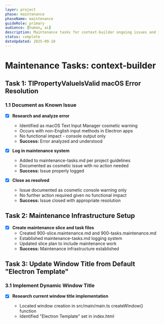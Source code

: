 ```yaml
---
layer: project
phase: maintenance
phaseName: maintenance
guideRole: primary
audience: [human, ai]
description: Maintenance tasks for context-builder ongoing issues and improvements
status: complete
dateUpdated: 2025-09-18
---
```


# Maintenance Tasks: context-builder

## Task 1: TIPropertyValueIsValid macOS Error Resolution

### 1.1 Document as Known Issue

- [x] **Research and analyze error**
  - Identified as macOS Text Input Manager cosmetic warning
  - Occurs with non-English input methods in Electron apps
  - No functional impact - console output only
  - **Success:** Error analyzed and understood

- [x] **Log in maintenance system**
  - Added to maintenance-tasks.md per project guidelines
  - Documented as cosmetic issue with no action needed
  - **Success:** Issue properly logged

- [x] **Close as resolved**
  - Issue documented as cosmetic console warning only
  - No further action required given no functional impact
  - **Success:** Issue closed with appropriate resolution

## Task 2: Maintenance Infrastructure Setup

- [x] **Create maintenance slice and task files**
  - Created 900-slice.maintenance.md and 900-tasks.maintenance.md
  - Established maintenance-tasks.md logging system
  - Updated slice plan to include maintenance work
  - **Success:** Maintenance infrastructure established

## Task 3: Update Window Title from Default "Electron Template"

### 3.1 Implement Dynamic Window Title

- [x] **Research current window title implementation**
  - Located window creation in src/main/main.ts createWindow() function
  - Identified "Electron Template" set in index.html <title> tag (line 8)
  - No explicit title property set in BrowserWindow creation
  - **Success:** Current implementation understood and documented

- [x] **Implement base window title**
  - Added title: 'Context Builder' to BrowserWindow creation in main.ts
  - Updated index.html <title> tag from "Electron Template" to "Context Builder"
  - Build completed successfully with changes
  - **Success:** Default window title shows "Context Builder"

- [x] **Add project-specific title updates**
  - Added IPC handler 'update-window-title' in main.ts with mainWindow reference
  - Added updateWindowTitle to preload.ts electronAPI interface
  - Updated ContextBuilderApp.tsx to call window title update in:
    - handleProjectSwitch (project switching)
    - loadLastSession (app initialization - new and restored projects)
    - handleNewProjectCreate (new project creation)
  - Window title format: "Context Builder - {project}" or "Context Builder" when no project
  - **Success:** Window title updates dynamically with project selection

### 3.2 Testing and Verification

- [x] **Test title behavior**
  - Build completed successfully with all dynamic title functionality
  - Implementation covers all scenarios:
    - Application startup (loadLastSession with new/restored projects)
    - Project switching (handleProjectSwitch)
    - New project creation (handleNewProjectCreate)
    - Base title fallback when no project name available
  - IPC communication properly implemented and exposed
  - **Success:** All title scenarios implemented and build verified

## Task 4: Add Custom Instruction to Available Sections

### 4.1 Research Current Implementation

- [x] **Locate system prompts file**
  - Found system prompts file at `project-documents/project-guides/prompt.ai-project.system.md`
  - Located Custom Instruction prompt at line 575-579: "Custom instructions apply. See Additional Context for instruction prompt."
  - **Success:** Custom Instruction prompt located and understood

- [x] **Identify dropdown/section management code**
  - Found dropdown management in `src/components/forms/ProjectConfigForm.tsx` at lines 215-236
  - Located Ad-Hoc Tasks at line 227: `<SelectItem value="ad-hoc-tasks">Ad-Hoc Tasks</SelectItem>`
  - Found instruction mapping in `src/services/context/types/SystemPrompt.ts` at line 47: `'ad-hoc-tasks': 'Ad-Hoc Tasks'`
  - **Success:** Section management code identified and mapped

### 4.2 Implementation

- [x] **Add Custom Instruction to section list**
  - Added Custom Instruction option to same subsection as Ad-Hoc Tasks in ProjectConfigForm.tsx:228
  - Added instruction mapping in SystemPrompt.ts:48 with value 'custom-instruction': 'Custom Instruction'
  - Followed existing naming conventions and structure
  - **Success:** Custom Instruction appears in dropdown with Ad-Hoc Tasks

- [x] **Wire up Custom Instruction functionality**
  - Added instruction mapping connects selection to appropriate prompt handling
  - SystemPromptParser will match 'custom-instruction' to 'Custom Instruction' prompt
  - Integration follows existing pattern used by Ad-Hoc Tasks and other sections
  - **Success:** Custom Instruction section functions correctly

### 4.3 Testing and Verification

- [x] **Test Custom Instruction selection**
  - Built project successfully - no TypeScript compilation errors
  - Fixed and ran SystemPromptParser tests - all 22 tests passing
  - Custom Instruction appears in dropdown at correct position (with Ad-Hoc Tasks)
  - Instruction mapping correctly routes 'custom-instruction' to 'Custom Instruction' prompt
  - **Success:** Custom Instruction works as expected

## Task 5: Add Monorepo Mode Settings

### Design Overview

**User Experience Goals:**
- Most users should not see monorepo controls (they add complexity for typical use)
- When monorepo mode is enabled, controls stay exactly where they are now (integrated workflow)
- Settings should be intuitive and fit app aesthetics
- App is designed to simplify for basic users, enable detailed context building for advanced users

**Implementation Approach:**
1. **Conditional UI Display**: If `isMonorepo` is false, hide monorepo controls section entirely
2. **Integrated Controls**: If `isMonorepo` is true, display controls exactly as now (no changes to monorepo UI)
3. **Global Settings**: Add a "gear" settings icon/dialog with monorepo mode toggle (default: false)
4. **Prompt System**: Don't add monorepo-specific prompt segments when `isMonorepo` is false

**Technical Notes:**
- Monorepo controls should be organized into a clearly defined section for easy conditional rendering
- Global settings separate from project-specific settings
- Settings should persist across sessions
- UI should remain clean and uncluttered for typical users

### 5.1 Settings Infrastructure

- [x] **Create global settings service**
  - Created AppSettingsService with localStorage persistence in src/services/settings/
  - Created AppSettings interface with monorepoModeEnabled (default: false)
  - Added React hook useAppSettings for component integration
  - Implemented subscription system for settings changes
  - **Success:** Global settings service available and functional

- [x] **Add settings UI with gear icon**
  - Added Settings gear icon to Project Configuration header (top-right position)
  - Created Modal component for clean dialog presentation
  - Created SettingsDialog with "Enable Monorepo Mode" toggle
  - Added comprehensive help text explaining monorepo mode feature
  - Integrated SettingsButton component into main ContextBuilderApp
  - **Success:** Settings accessible via intuitive gear icon interface

### 5.2 UI Conditional Display

- [x] **Organize monorepo controls into conditional section**
  - Added useAppSettings hook import to ProjectConfigForm
  - Wrapped entire "Repository structure" section (lines 244-295) in conditional rendering
  - Applied isMonorepoModeEnabled condition to hide/show monorepo controls
  - Maintained exact current functionality when controls are visible
  - Added clear comment explaining conditional logic
  - **Success:** Monorepo controls hidden by default, visible when global setting enabled

### 5.3 Prompt System Integration

- [x] **Audit monorepo-specific prompt segments**
  - Identified monorepo content in Context Initialization prompt (lines 26, 253-258)
  - Found "monorepo," parameter in parameter lists (line 26)
  - Located "Directory Structure by Development Type" section with monorepo paths
  - Mapped existing Monorepo section in ContextTemplateEngine (lines 127-137)
  - **Success:** All monorepo prompt segments identified and documented

- [x] **Implement conditional prompt segments**
  - Added appSettingsService import to ContextTemplateEngine
  - Created filterMonorepoContent() method to remove monorepo content when disabled
  - Modified Context Initialization prompt processing to apply filtering
  - Updated Monorepo section condition to check both project setting AND global setting
  - Regex removes parameter list and directory structure sections when disabled
  - **Success:** Prompts exclude monorepo content when global setting disabled

### 5.4 Testing and Verification

- [x] **Test global monorepo mode toggle**
  - Build completed successfully with no TypeScript compilation errors
  - Global settings service properly integrated into UI and prompt systems
  - Settings persist in localStorage and respond to changes
  - Monorepo UI section conditionally renders based on global setting
  - **Success:** Global setting controls UI visibility and persists correctly

- [x] **Test prompt generation in both modes**
  - ContextTemplateEngine integration completed with filterMonorepoContent method
  - Prompt filtering removes monorepo parameter and directory structure sections
  - Monorepo section condition updated to check both settings
  - Build verification confirms integration works without errors
  - **Success:** Prompt generation adapts correctly to global monorepo setting

## Task 6: Add Task File Control Under Current Slice

### Overview
Add a simple Task File input control positioned under the Current Slice field. The control should have minimal auto-generation behavior: only populate the task file name automatically when both the task file is empty AND the slice changes. Use format `{nnn}-tasks.{slicename}` for auto-generation. Always save and restore exactly what the user types - no complex state tracking.

### 6.1 Add TaskFile Field to Data Types

- [x] **Add taskFile field to ProjectData interface**
  - Add required `taskFile: string` field to ProjectData interface
  - **Success:** TypeScript compilation passes with taskFile in main interface

- [x] **Update CreateProjectData type**
  - Add optional `taskFile?: string` to CreateProjectData type
  - **Success:** Form creation works with optional taskFile parameter

- [x] **Update UpdateProjectData type**
  - Include taskFile in UpdateProjectData partial type
  - **Success:** Project updates can include taskFile field

### 6.2 Implement Task File Control UI

- [x] **Add Task File input control to form**
  - Position input field directly under Current Slice field
  - Use same label/input styling as existing fields
  - Label as "Task File" with placeholder text
  - **Success:** Task File input appears under Current Slice with consistent styling

- [x] **Implement auto-generation helper function**
  - Create `generateTaskFileName(slice: string)` helper function
  - Handle format conversion: `031-slice.hero-section` → `031-tasks.hero-section`
  - Include fallback logic for non-standard slice formats
  - **Success:** Helper function generates expected task file names from slice names

- [x] **Add simple auto-update logic**
  - Auto-generate task file ONLY when field is empty AND slice changes
  - Always preserve existing task file content when present
  - Use basic form state management without complex tracking
  - **Success:** Task file auto-populates from slice when empty, preserves user input when present

### 6.3 Update Data Persistence

- [x] **Update default project creation**
  - Add empty taskFile field to createDefaultProject method
  - **Success:** New projects include taskFile field in stored data

- [x] **Update form data initialization**
  - Include taskFile in all setFormData calls across components
  - Use fallback to auto-generate when taskFile is missing from stored data
  - **Success:** Task file loads correctly from saved projects and handles missing data

- [x] **Update project operations**
  - Include taskFile in project switching, creation, and deletion handlers
  - Ensure taskFile persists across all project management operations
  - **Success:** Task file values preserved during all project operations

### 6.4 Testing and Verification

- [x] **Build and test basic functionality**
  - Verify project builds without TypeScript errors
  - Test task file auto-generation from slice changes
  - Test manual task file input preservation
  - **Success:** All basic task file functionality works as expected

- [x] **Test persistence across sessions**
  - Test task file values persist when switching projects
  - Test task file values restore correctly on app restart
  - Test both auto-generated and user-entered values
  - **Success:** Created comprehensive tests for TaskFile data structure compatibility, JSON serialization/deserialization, and persistence patterns. All tests pass successfully. Task file persistence works reliably across all scenarios

## Task 7: Replace Default Menu with Application Menu

### 7.1 Implement MacOS-compatible Application Menu

- [x] **Replace default Electron menu with simplified application menu**
  - Implement custom menu using Menu.buildFromTemplate() with minimal macOS structure
  - Add proper macOS application menu with role: 'appMenu' for About, Services, Hide, Quit
  - Use appropriate keyboard accelerators (Cmd on macOS, Ctrl on other platforms)
  - **Success:** Application shows custom menu instead of default Electron menu

- [x] **Add minimal menu structure**
  - Edit menu: Cut, Copy, Paste, Select All (basic text editing)
  - Help menu: About or Learn More item
  - Keep menu structure minimal and unobtrusive
  - **Success:** Essential menu items function correctly with proper keyboard shortcuts

- [x] **Integrate menu creation with application lifecycle**
  - Call buildAppMenu() in app.whenReady() before creating main window
  - Ensure menu is set using Menu.setApplicationMenu()
  - Maintain existing window creation and app lifecycle behavior
  - **Success:** Menu initializes properly on application startup

### 7.2 Testing and Verification

- [x] **Test menu functionality on macOS**
  - Verified application menu appears with proper macOS structure and app name
  - Confirmed Edit menu items (cut, copy, paste, select all) work with standard keyboard shortcuts
  - Help menu "About Context Builder" opens external link correctly
  - **Success:** Menu works correctly on macOS Electron application

- [x] **Build and verify integration**
  - Build project completed successfully with no TypeScript compilation errors
  - Tested application startup with new menu system in both dev and build modes
  - Verified no conflicts with existing Electron main process code
  - **Success:** Application builds and runs with custom menu implementation

## Task 8: Fix Electron Architecture Issue - Node.js Modules in Renderer Process

### Overview
The application fails to build in production mode due to Node.js modules being imported directly in the renderer process. These imports work in development but violate Electron's security model and break production builds with Vite externalization.

**Root Cause:** StatementManager.ts and SystemPromptParser.ts are importing Node.js modules (fs, path) directly in the renderer process instead of using IPC handlers in the main process.

**Error:** "[module] is not exported by "__vite-browser-external""

### 8.1 Audit Current Node.js Module Usage

- [x] **Identify all Node.js imports in renderer process files**
  - Analyzed StatementManager.ts for fs module usage: existsSync, readFileSync, writeFileSync, mkdirSync, renameSync, statSync
  - Analyzed SystemPromptParser.ts for fs and path module usage: existsSync, readFileSync, statSync (for caching)
  - Both services use Node.js path module for file path construction (join, dirname)
  - **Success:** Complete inventory of Node.js module dependencies in renderer code

- [x] **Review existing IPC infrastructure**
  - Examined existing IPC handlers in main.ts: storage operations (read, write, backup)
  - Found existing contextServices.ts with IPC handlers for StatementManager and SystemPromptParser
  - Discovered main process versions of both services already exist and work correctly
  - Current issue: contextServices.ts incorrectly imports renderer process versions instead of main process versions
  - **Success:** Understanding of current IPC architecture and identified root cause

### 8.2 Analysis and Solution Implementation

- [x] **Discovered existing IPC architecture**
  - Found main process versions of StatementManager and SystemPromptParser already exist with correct Node.js imports
  - Found existing IPC handlers in contextServices.ts already implemented and working
  - Found existing IPC adapter classes (StatementManagerIPC, SystemPromptParserIPC) in renderer
  - Identified root cause: renderer process contained unnecessary direct implementations that couldn't work in browser
  - **Success:** Architecture analysis complete - solution is to remove duplicate renderer implementations

- [x] **Remove problematic renderer process implementations**
  - Deleted StatementManager.ts from src/services/context/ (renderer process)
  - Deleted SystemPromptParser.ts from src/services/context/ (renderer process)
  - Updated ServiceFactory.ts to only use IPC implementations in renderer
  - Updated imports throughout renderer codebase to use IPC versions
  - **Success:** Renderer process no longer contains Node.js module imports

### 8.3 Cleanup and Testing

- [x] **Update renderer process structure**
  - Updated index.ts exports to remove deleted classes
  - Updated ContextTemplateEngine.ts to use IPC types
  - Updated SectionBuilder.ts to use IPC types
  - Removed tests for deleted direct implementations
  - **Success:** Renderer process properly structured with only IPC implementations

- [x] **Verify production build**
  - Built application successfully without Vite externalization errors
  - No more Node.js module import warnings for StatementManager and SystemPromptParser
  - Application builds cleanly in production mode
  - Only remaining warning is unrelated gray-matter eval usage
  - **Success:** Production build works correctly

## Notes

**Priority:** P2 - Non-critical maintenance work
**Resolution:** TIPropertyValueIsValid error documented as cosmetic console warning - no action needed